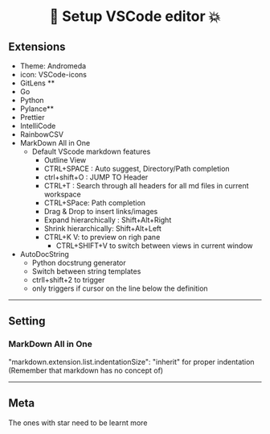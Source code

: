 <h1 align="center">👊 Setup VSCode editor  💥</h1>

## Extensions

* Theme: Andromeda  
* icon: VSCode-icons  
* GitLens **  
* Go  
* Python  
* Pylance**  
* Prettier  
* IntelliCode  
* RainbowCSV  
* MarkDown All in One  
  * Default VScode markdown features  
    * Outline View  
    * CTRL+SPACE :  Auto suggest, Directory/Path completion  
    * ctrl+shift+O : JUMP TO Header  
    * CTRL+T : Search through all headers for all md files in current workspace  
    * CTRL+SPace: Path completion  
    * Drag & Drop to insert links/images  
    * Expand hierarchically : Shift+Alt+Right  
    * Shrink hierarchically: Shift+Alt+Left  
    * CTRL+K V: to preview on righ pane  
      * CTRL+SHIFT+V to switch between views in current window  
* AutoDocString
  * Python docstrung generator
  * Switch between string templates
  * ctrll+shift+2 to trigger
  * only triggers if cursor on the line below the definition

---

## Setting

### MarkDown All in One  

"markdown.extension.list.indentationSize": "inherit" for proper indentation  
(Remember that  markdown has no concept of)

---

## Meta

The ones with star need to be learnt more
